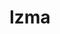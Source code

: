 ---
title: "lzma"
layout: cache
categories: [package, develop]
meta: {"versions": ["4.32.7"], "compilers": ["gcc@=11.4.0"], "oss": ["ubuntu22.04"], "platforms": ["linux"], "targets": ["x86_64_v3"], "stacks": ["hep", "root"], "num_specs": 3, "num_specs_by_stack": {"root": 3, "hep": 3}}
spec_details: [{"hash": "sm33og3blb3xhhqzk6obh4gm56tmozit", "compiler": "gcc@=11.4.0", "versions": ["4.32.7"], "os": "ubuntu22.04", "platform": "linux", "target": "x86_64_v3", "variants": ["build_system=autotools"], "stacks": ["root", "hep"], "size": "-", "tarball": "https://binaries.spack.io/develop/build_cache/linux-ubuntu22.04-x86_64_v3/gcc-11.4.0/lzma-4.32.7/linux-ubuntu22.04-x86_64_v3-gcc-11.4.0-lzma-4.32.7-sm33og3blb3xhhqzk6obh4gm56tmozit.spack"}, {"hash": "35etndph3dwekg7nnamav7eqmhnsmorj", "compiler": "gcc@=11.4.0", "versions": ["4.32.7"], "os": "ubuntu22.04", "platform": "linux", "target": "x86_64_v3", "variants": ["build_system=autotools"], "stacks": ["root", "hep"], "size": "-", "tarball": "https://binaries.spack.io/develop/build_cache/linux-ubuntu22.04-x86_64_v3/gcc-11.4.0/lzma-4.32.7/linux-ubuntu22.04-x86_64_v3-gcc-11.4.0-lzma-4.32.7-35etndph3dwekg7nnamav7eqmhnsmorj.spack"}, {"hash": "bbxbloyh4sn6wdor75nafrnjuofspeju", "compiler": "gcc@=11.4.0", "versions": ["4.32.7"], "os": "ubuntu22.04", "platform": "linux", "target": "x86_64_v3", "variants": ["build_system=autotools"], "stacks": ["root", "hep"], "size": "-", "tarball": "https://binaries.spack.io/develop/build_cache/linux-ubuntu22.04-x86_64_v3/gcc-11.4.0/lzma-4.32.7/linux-ubuntu22.04-x86_64_v3-gcc-11.4.0-lzma-4.32.7-bbxbloyh4sn6wdor75nafrnjuofspeju.spack"}]
---